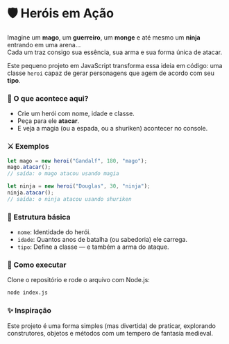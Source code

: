 # 🛡️ Heróis em Ação  

Imagine um **mago**, um **guerreiro**, um **monge** e até mesmo um **ninja** entrando em uma arena...  
Cada um traz consigo sua essência, sua arma e sua forma única de atacar.  

Este pequeno projeto em JavaScript transforma essa ideia em código: uma classe `heroi` capaz de gerar personagens que agem de acordo com seu **tipo**.  

### 🎯 O que acontece aqui?
- Crie um herói com nome, idade e classe.  
- Peça para ele **atacar**.  
- E veja a magia (ou a espada, ou a shuriken) acontecer no console.  

### ⚔️ Exemplos
```js
let mago = new heroi("Gandalf", 180, "mago");
mago.atacar(); 
// saída: o mago atacou usando magia
```

```js
let ninja = new heroi("Douglas", 30, "ninja");
ninja.atacar(); 
// saída: o ninja atacou usando shuriken
```

### 🧩 Estrutura básica
- `nome`: Identidade do herói.  
- `idade`: Quantos anos de batalha (ou sabedoria) ele carrega.  
- `tipo`: Define a classe — e também a arma do ataque.  

### 🚀 Como executar
Clone o repositório e rode o arquivo com Node.js:  

```bash
node index.js
```

### ✨ Inspiração
Este projeto é uma forma simples (mas divertida) de praticar, explorando construtores, objetos e métodos com um tempero de fantasia medieval.  
